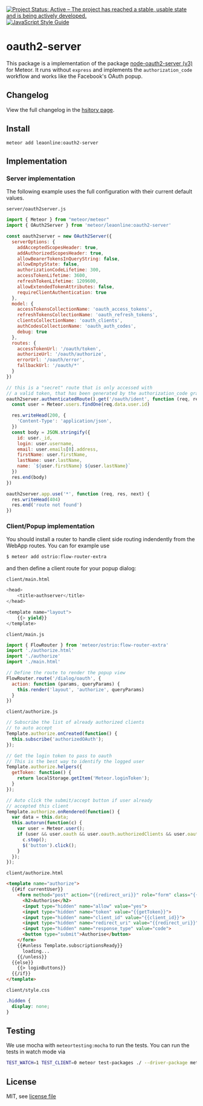 [![Project Status: Active – The project has reached a stable, usable state and is being actively developed.](https://www.repostatus.org/badges/latest/active.svg)](https://www.repostatus.org/#active)
[![JavaScript Style Guide](https://img.shields.io/badge/code_style-standard-brightgreen.svg)](https://standardjs.com)

# oauth2-server

This package is a implementation of the package [node-oauth2-server (v3)](https://github.com/thomseddon/node-oauth2-server) for Meteor.
It runs without `express` and implements the `authorization_code` workflow and works like the Facebook's OAuth popup.

## Changelog

View the full changelog in the [hsitory page](./HISTORY.md).

## Install
```
meteor add leaonline:oauth2-server
```

## Implementation

### Server implementation

The following example uses the full configuration with their current default values.

`server/oauth2server.js`
```javascript
import { Meteor } from "meteor/meteor"
import { OAuth2Server } from 'meteor/leaonline:oauth2-server'

const oauth2server = new OAuth2Server({
  serverOptions: {
    addAcceptedScopesHeader: true,
    addAuthorizedScopesHeader: true,
    allowBearerTokensInQueryString: false,
    allowEmptyState: false,
    authorizationCodeLifetime: 300,
    accessTokenLifetime: 3600,
    refreshTokenLifetime: 1209600,
    allowExtendedTokenAttributes: false,
    requireClientAuthentication: true
  },
  model: {
    accessTokensCollectionName: 'oauth_access_tokens',
    refreshTokensCollectionName: 'oauth_refresh_tokens',
    clientsCollectionName: 'oauth_clients',
    authCodesCollectionName: 'oauth_auth_codes',
    debug: true
  },
  routes: {
    accessTokenUrl: '/oauth/token',
    authorizeUrl: '/oauth/authorize',
    errorUrl: '/oauth/error',
    fallbackUrl: '/oauth/*'
  }
})

// this is a "secret" route that is only accessed with
// a valid token, that has been generated by the authorization_code grant flow
oauth2server.authenticatedRoute().get('/oauth/ident', function (req, res, next) {
  const user = Meteor.users.findOne(req.data.user.id)

  res.writeHead(200, {
    'Content-Type': 'application/json',
  })
  const body = JSON.stringify({
    id: user._id,
    login: user.username,
    email: user.emails[0].address,
    firstName: user.firstName,
    lastName: user.lastName,
    name: `${user.firstName} ${user.lastName}`
  })
  res.end(body)
})

oauth2server.app.use('*', function (req, res, next) {
  res.writeHead(404)
  res.end('route not found')
})

```

### Client/Popup implementation

You should install a router to handle client side routing indendently from the WebApp routes. You can for example use

```bash
$ meteor add ostrio:flow-router-extra
```

and then define a client route for your popup dialog:

`client/main.html`
```javascript
<head>
    <title>authserver</title>
</head>

<template name="layout">
    {{> yield}}
</template>
```

`client/main.js`
```javascript
import { FlowRouter } from 'meteor/ostrio:flow-router-extra'
import './authorize.html'
import './authorize'
import './main.html'

// Define the route to render the popup view
FlowRouter.route('/dialog/oauth', {
  action: function (params, queryParams) {
    this.render('layout', 'authorize', queryParams)
  }
})
```

`client/authorize.js`
```javascript
// Subscribe the list of already authorized clients
// to auto accept
Template.authorize.onCreated(function() {
  this.subscribe('authorizedOAuth');
});

// Get the login token to pass to oauth
// This is the best way to identify the logged user
Template.authorize.helpers({
  getToken: function() {
    return localStorage.getItem('Meteor.loginToken');
  }
});

// Auto click the submit/accept button if user already
// accepted this client
Template.authorize.onRendered(function() {
  var data = this.data;
  this.autorun(function(c) {
    var user = Meteor.user();
    if (user && user.oauth && user.oauth.authorizedClients && user.oauth.authorizedClients.indexOf(data.client_id()) > -1) {
      c.stop();
      $('button').click();
    }
  });
});
```

`client/authorize.html`
```html
<template name="authorize">
  {{#if currentUser}}
    <form method="post" action="{{redirect_uri}}" role="form" class="{{#unless Template.subscriptionsReady}}hidden{{/unless}}">
      <h2>Authorise</h2>
      <input type="hidden" name="allow" value="yes">
      <input type="hidden" name="token" value="{{getToken}}">
      <input type="hidden" name="client_id" value="{{client_id}}">
      <input type="hidden" name="redirect_uri" value="{{redirect_uri}}">
      <input type="hidden" name="response_type" value="code">
      <button type="submit">Authorise</button>
    </form>
    {{#unless Template.subscriptionsReady}}
      loading...
    {{/unless}}
  {{else}}
    {{> loginButtons}}
  {{/if}}
</template>
```

`client/style.css`
```css
.hidden {
  display: none;
}
```

## Testing

We use mocha with `meteortesting:mocha` to run the tests. You can run the tests in watch mode via

```bash
TEST_WATCH=1 TEST_CLIENT=0 meteor test-packages ./ --driver-package meteortesting:mocha
```


## License

MIT, see [license file](./LICENSE)